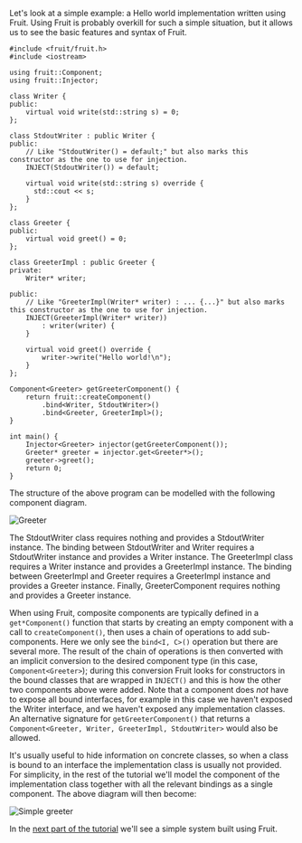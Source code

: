 Let's look at a simple example: a Hello world implementation written using Fruit. Using Fruit is probably overkill for such a simple situation, but it allows us to see the basic features and syntax of Fruit.

    #include <fruit/fruit.h>
    #include <iostream>
    
    using fruit::Component;
    using fruit::Injector;
    
    class Writer {
    public:
        virtual void write(std::string s) = 0;
    };
    
    class StdoutWriter : public Writer {
    public:
        // Like "StdoutWriter() = default;" but also marks this constructor as the one to use for injection.
        INJECT(StdoutWriter()) = default;
    
        virtual void write(std::string s) override {
          std::cout << s;
        }
    };
    
    class Greeter {
    public:
        virtual void greet() = 0;
    };
    
    class GreeterImpl : public Greeter {
    private:
        Writer* writer;
    
    public:
        // Like "GreeterImpl(Writer* writer) : ... {...}" but also marks this constructor as the one to use for injection.
        INJECT(GreeterImpl(Writer* writer))
            : writer(writer) {
        }
    
        virtual void greet() override {
            writer->write("Hello world!\n");
        }
    };
    
    Component<Greeter> getGreeterComponent() {
        return fruit::createComponent()
            .bind<Writer, StdoutWriter>()
            .bind<Greeter, GreeterImpl>();
    }
    
    int main() {
        Injector<Greeter> injector(getGreeterComponent());
        Greeter* greeter = injector.get<Greeter*>();
        greeter->greet();
        return 0;
    }

The structure of the above program can be modelled with the following component diagram.

![Greeter](https://sites.google.com/site/fruitlib/_/rsrc/1424518212968/tutorial/getting-started/greeter.png)

The StdoutWriter class requires nothing and provides a StdoutWriter instance. The binding between StdoutWriter and Writer requires a StdoutWriter instance and provides a Writer instance. The GreeterImpl class requires a Writer instance and provides a GreeterImpl instance. The binding between GreeterImpl and Greeter requires a GreeterImpl instance and provides a Greeter instance. Finally, GreeterComponent requires nothing and provides a Greeter instance.

When using Fruit, composite components are typically defined in a `get*Component()` function that starts by creating an empty component with a call to `createComponent()`, then uses a chain of operations to add sub-components. Here we only see the `bind<I, C>()` operation but there are several more. The result of the chain of operations is then converted with an implicit conversion to the desired component type (in this case, `Component<Greeter>`); during this conversion Fruit looks for constructors in the bound classes that are wrapped in `INJECT()` and this is how the other two components above were added. Note that a component does _not_ have to expose all bound interfaces, for example in this case we haven't exposed the Writer interface, and we haven't exposed any implementation classes. An alternative signature for `getGreeterComponent()` that returns a `Component<Greeter, Writer, GreeterImpl, StdoutWriter>` would also be allowed.

It's usually useful to hide information on concrete classes, so when a class is bound to an interface the implementation class is usually not provided. For simplicity, in the rest of the tutorial we'll model the component of the implementation class together with all the relevant bindings as a single component. The above diagram will then become:

![Simple greeter](https://sites.google.com/site/fruitlib/_/rsrc/1424518215413/tutorial/getting-started/simple_greeter.png)

In the [next part of the tutorial](tutorial-simple-system) we'll see a simple system built using Fruit.
